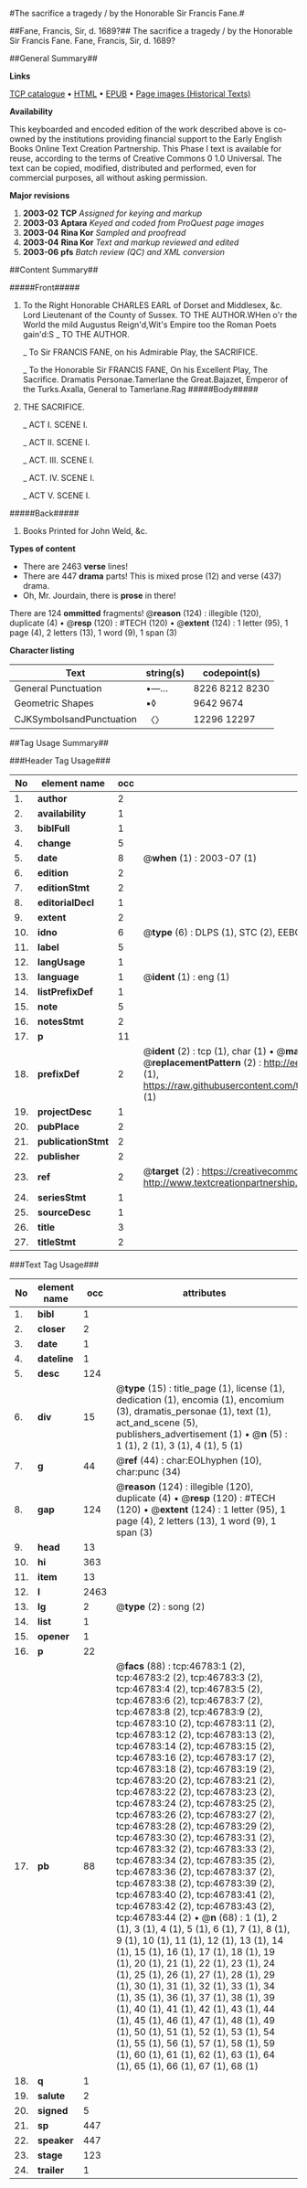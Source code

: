 #The sacrifice a tragedy / by the Honorable Sir Francis Fane.#

##Fane, Francis, Sir, d. 1689?##
The sacrifice a tragedy / by the Honorable Sir Francis Fane.
Fane, Francis, Sir, d. 1689?

##General Summary##

**Links**

[TCP catalogue](http://www.ota.ox.ac.uk/tcp/)  • 
[HTML](http://tei.it.ox.ac.uk/tcp/Texts-HTML/free/A40/A40875.html)  • 
[EPUB](http://tei.it.ox.ac.uk/tcp/Texts-EPUB/free/A40/A40875.epub) • 
[Page images (Historical Texts)](https://data.historicaltexts.jisc.ac.uk/view?pubId=eebo-11209244e&pageId=eebo-11209244e-46783-1)

**Availability**

This keyboarded and encoded edition of the
	       work described above is co-owned by the institutions
	       providing financial support to the Early English Books
	       Online Text Creation Partnership. This Phase I text is
	       available for reuse, according to the terms of Creative
	       Commons 0 1.0 Universal. The text can be copied,
	       modified, distributed and performed, even for
	       commercial purposes, all without asking permission.

**Major revisions**

1. __2003-02__ __TCP__ *Assigned for keying and markup*
1. __2003-03__ __Aptara__ *Keyed and coded from ProQuest page images*
1. __2003-04__ __Rina Kor__ *Sampled and proofread*
1. __2003-04__ __Rina Kor__ *Text and markup reviewed and edited*
1. __2003-06__ __pfs__ *Batch review (QC) and XML conversion*

##Content Summary##

#####Front#####

1. To the Right Honorable
CHARLES
EARL of Dorset and Middlesex, &c.
Lord Lieutenant of the County of Sussex.
TO THE
AUTHOR.WHen o'r the World the mild Augustus Reign'd,Wit's Empire too the Roman Poets gain'd:S
    _ TO THE
AUTHOR.

    _ To Sir FRANCIS FANE, on his
Admirable Play, the SACRIFICE.

    _ To the Honorable
Sir FRANCIS FANE,
On his Excellent Play,
The Sacrifice.
Dramatis Personae.Tamerlane the Great.Bajazet, Emperor of the Turks.Axalla, General to Tamerlane.Rag
#####Body#####

1. THE
SACRIFICE.

    _ ACT I. SCENE I.

    _ ACT II. SCENE I.

    _ ACT. III. SCENE I.

    _ ACT. IV. SCENE I.

    _ ACT V. SCENE I.

#####Back#####

1. Books Printed for John Weld, &c.

**Types of content**

  * There are 2463 **verse** lines!
  * There are 447 **drama** parts! This is mixed prose (12) and verse (437) drama.
  * Oh, Mr. Jourdain, there is **prose** in there!

There are 124 **ommitted** fragments! 
 @__reason__ (124) : illegible (120), duplicate (4)  •  @__resp__ (120) : #TECH (120)  •  @__extent__ (124) : 1 letter (95), 1 page (4), 2 letters (13), 1 word (9), 1 span (3)

**Character listing**


|Text|string(s)|codepoint(s)|
|---|---|---|
|General Punctuation|•—…|8226 8212 8230|
|Geometric Shapes|▪◊|9642 9674|
|CJKSymbolsandPunctuation|〈〉|12296 12297|

##Tag Usage Summary##

###Header Tag Usage###

|No|element name|occ|attributes|
|---|---|---|---|
|1.|__author__|2||
|2.|__availability__|1||
|3.|__biblFull__|1||
|4.|__change__|5||
|5.|__date__|8| @__when__ (1) : 2003-07 (1)|
|6.|__edition__|2||
|7.|__editionStmt__|2||
|8.|__editorialDecl__|1||
|9.|__extent__|2||
|10.|__idno__|6| @__type__ (6) : DLPS (1), STC (2), EEBO-CITATION (1), OCLC (1), VID (1)|
|11.|__label__|5||
|12.|__langUsage__|1||
|13.|__language__|1| @__ident__ (1) : eng (1)|
|14.|__listPrefixDef__|1||
|15.|__note__|5||
|16.|__notesStmt__|2||
|17.|__p__|11||
|18.|__prefixDef__|2| @__ident__ (2) : tcp (1), char (1)  •  @__matchPattern__ (2) : ([0-9\-]+):([0-9IVX]+) (1), (.+) (1)  •  @__replacementPattern__ (2) : http://eebo.chadwyck.com/downloadtiff?vid=$1&page=$2 (1), https://raw.githubusercontent.com/textcreationpartnership/Texts/master/tcpchars.xml#$1 (1)|
|19.|__projectDesc__|1||
|20.|__pubPlace__|2||
|21.|__publicationStmt__|2||
|22.|__publisher__|2||
|23.|__ref__|2| @__target__ (2) : https://creativecommons.org/publicdomain/zero/1.0/ (1), http://www.textcreationpartnership.org/docs/. (1)|
|24.|__seriesStmt__|1||
|25.|__sourceDesc__|1||
|26.|__title__|3||
|27.|__titleStmt__|2||


###Text Tag Usage###

|No|element name|occ|attributes|
|---|---|---|---|
|1.|__bibl__|1||
|2.|__closer__|2||
|3.|__date__|1||
|4.|__dateline__|1||
|5.|__desc__|124||
|6.|__div__|15| @__type__ (15) : title_page (1), license (1), dedication (1), encomia (1), encomium (3), dramatis_personae (1), text (1), act_and_scene (5), publishers_advertisement (1)  •  @__n__ (5) : 1 (1), 2 (1), 3 (1), 4 (1), 5 (1)|
|7.|__g__|44| @__ref__ (44) : char:EOLhyphen (10), char:punc (34)|
|8.|__gap__|124| @__reason__ (124) : illegible (120), duplicate (4)  •  @__resp__ (120) : #TECH (120)  •  @__extent__ (124) : 1 letter (95), 1 page (4), 2 letters (13), 1 word (9), 1 span (3)|
|9.|__head__|13||
|10.|__hi__|363||
|11.|__item__|13||
|12.|__l__|2463||
|13.|__lg__|2| @__type__ (2) : song (2)|
|14.|__list__|1||
|15.|__opener__|1||
|16.|__p__|22||
|17.|__pb__|88| @__facs__ (88) : tcp:46783:1 (2), tcp:46783:2 (2), tcp:46783:3 (2), tcp:46783:4 (2), tcp:46783:5 (2), tcp:46783:6 (2), tcp:46783:7 (2), tcp:46783:8 (2), tcp:46783:9 (2), tcp:46783:10 (2), tcp:46783:11 (2), tcp:46783:12 (2), tcp:46783:13 (2), tcp:46783:14 (2), tcp:46783:15 (2), tcp:46783:16 (2), tcp:46783:17 (2), tcp:46783:18 (2), tcp:46783:19 (2), tcp:46783:20 (2), tcp:46783:21 (2), tcp:46783:22 (2), tcp:46783:23 (2), tcp:46783:24 (2), tcp:46783:25 (2), tcp:46783:26 (2), tcp:46783:27 (2), tcp:46783:28 (2), tcp:46783:29 (2), tcp:46783:30 (2), tcp:46783:31 (2), tcp:46783:32 (2), tcp:46783:33 (2), tcp:46783:34 (2), tcp:46783:35 (2), tcp:46783:36 (2), tcp:46783:37 (2), tcp:46783:38 (2), tcp:46783:39 (2), tcp:46783:40 (2), tcp:46783:41 (2), tcp:46783:42 (2), tcp:46783:43 (2), tcp:46783:44 (2)  •  @__n__ (68) : 1 (1), 2 (1), 3 (1), 4 (1), 5 (1), 6 (1), 7 (1), 8 (1), 9 (1), 10 (1), 11 (1), 12 (1), 13 (1), 14 (1), 15 (1), 16 (1), 17 (1), 18 (1), 19 (1), 20 (1), 21 (1), 22 (1), 23 (1), 24 (1), 25 (1), 26 (1), 27 (1), 28 (1), 29 (1), 30 (1), 31 (1), 32 (1), 33 (1), 34 (1), 35 (1), 36 (1), 37 (1), 38 (1), 39 (1), 40 (1), 41 (1), 42 (1), 43 (1), 44 (1), 45 (1), 46 (1), 47 (1), 48 (1), 49 (1), 50 (1), 51 (1), 52 (1), 53 (1), 54 (1), 55 (1), 56 (1), 57 (1), 58 (1), 59 (1), 60 (1), 61 (1), 62 (1), 63 (1), 64 (1), 65 (1), 66 (1), 67 (1), 68 (1)|
|18.|__q__|1||
|19.|__salute__|2||
|20.|__signed__|5||
|21.|__sp__|447||
|22.|__speaker__|447||
|23.|__stage__|123||
|24.|__trailer__|1||
